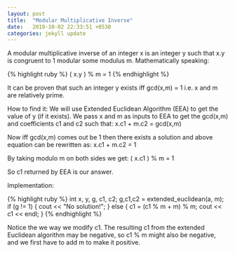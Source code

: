 ```yaml
---
layout: post
title:  "Modular Multiplicative Inverse"
date:   2019-10-02 22:33:51 +0530
categories: jekyll update
---
```


A modular multiplicative inverse of an integer x is an integer y such that x.y is congruent to 1 modular some modulus m. Mathematically speaking:

{% highlight ruby %}
( x.y ) % m = 1
{% endhighlight %}

It can be proven that such an integer y exists iff gcd(x,m) = 1 i.e. x and m are relatively prime.

How to find it:
We will use Extended Euclidean Algorithm (EEA) to get the value of y (if it exists). We pass x and m as inputs to EEA to get the gcd(x,m) and coefficients c1 and c2 such that:
x.c1 + m.c2 = gcd(x,m)

Now iff gcd(x,m) comes out be 1 then there exists a solution and above equation can be rewritten as:
x.c1 + m.c2 = 1

By taking modulo m on both sides we get:
( x.c1 ) % m = 1

So c1 returned by EEA is our answer.

Implementation:

{% highlight ruby %}
int x, y, g, c1, c2;
g,c1,c2 = extended_euclidean(a, m);
if (g != 1) {
    cout << "No solution!";
}
else {
    c1 = (c1 % m + m) % m;
    cout << c1 << endl;
}
{% endhighlight %}

Notice the we way we modify c1. The resulting c1 from the extended Euclidean algorithm may be negative, so c1 % m might also be negative, and we first have to add m to make it positive.